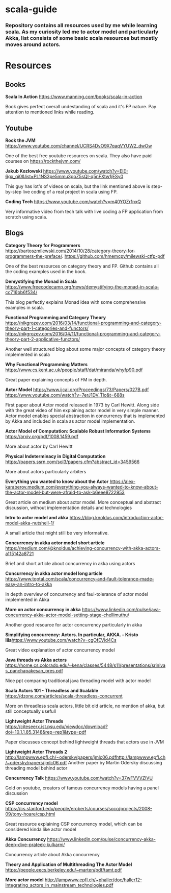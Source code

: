# scala-guide
### Repository contains all resources used by me while learning scala. As my curiosity led me to actor model and particularly Akka, list consists of some basic scala resources but mostly moves around actors.


# Resources

## Books

**Scala In Action** https://www.manning.com/books/scala-in-action

Book gives perfect overall undestanding of scala and it's FP nature. Pay attention to mentioned links while reading.

## Youtube

**Rock the JVM** https://www.youtube.com/channel/UCRS4DvO9X7qaqVYUW2_dwOw

One of the best free youtube resources on scala. They also have paid courses on https://rockthejvm.com/

**Jakub Kozłowski** https://www.youtube.com/watch?v=EIE-6gx_qi0&list=PL1NS3pe5mmu3goZ5sQI-q5nFXtw1jESy0

This guy has lot's of videos on scala, but the link mentioned above is step-by-step live coding of a real project in scala using FP.

**Coding Tech** https://www.youtube.com/watch?v=m40YOZr1nxQ

Very informative video from tech talk with live coding a FP application from scratch using scala.

## Blogs

**Category Theory for Programmers** https://bartoszmilewski.com/2014/10/28/category-theory-for-programmers-the-preface/. https://github.com/hmemcpy/milewski-ctfp-pdf

One of the best resources on category theory and FP. Github contains all the coding examples used in the book.

**Demystifying the Monad in Scala** https://www.freecodecamp.org/news/demystifying-the-monad-in-scala-cc716bb6f534/

This blog perfectly explains Monad idea with some comprehensive examples in scala.

**Functional Programming and Category Theory** https://nikgrozev.com/2016/03/14/functional-programming-and-category-theory-part-1-categories-and-functors/
https://nikgrozev.com/2016/04/11/functional-programming-and-category-theory-part-2-applicative-functors/

Another well structured blog about some major concepts of category theory implemented in scala

**Why Functional Programming Matters** https://www.cs.kent.ac.uk/people/staff/dat/miranda/whyfp90.pdf

Great paper explaining concepts of FM in depth.

**Actor Model** https://www.ijcai.org/Proceedings/73/Papers/027B.pdf
https://www.youtube.com/watch?v=7erJ1DV_Tlo&t=688s

First paper about Actor model released in 1973 by Carl Hewitt. Along side with the great video of him explaining actor model in very simple manner.
Actor model enables special abstraction in concurrency that is implemented by Akka and included in scala as actor model implementation.

**Actor Model of Computation:
Scalable Robust Information Systems** https://arxiv.org/pdf/1008.1459.pdf

More about actor by Carl Hewitt

**Physical Indeterminacy in
Digital Computation** https://papers.ssrn.com/sol3/papers.cfm?abstract_id=3459566

More about actors particularly arbiters

**Everything you wanted to know about the Actor** https://alex-karaberov.medium.com/everything-you-always-wanted-to-know-about-the-actor-model-but-were-afraid-to-ask-b6eee8722953

Great article on medium about actor model. More conceptual and abstract discussion, without implementation details and technologies

**Intro to actor model and akka** https://blog.knoldus.com/introduction-actor-model-akka-nutshell-1/

A small article that might still be very informative.

**Concurrency in akka actor model short article** https://medium.com/@knoldus/achieving-concurrency-with-akka-actors-a115142a8721

Brief and short article about concurrency in akka using actors

**Concurrency in akka actor model long article** https://www.toptal.com/scala/concurrency-and-fault-tolerance-made-easy-an-intro-to-akka

In depth overview of concurrency and faul-tolerance of actor model implemented in Akka

**More on actor concurrency in akka** https://www.linkedin.com/pulse/java-concurrency-akka-actor-model-setting-stage-chellimuthu/

Another good resource for actor concurrency particularly in akka

**Simplifying concurrency: Actors. In particular, AKKA. - Kristo Iila**https://www.youtube.com/watch?v=cgOfEVid4Cs

Great video explanation of actor concurrency model

**Java threads vs Akka actors** https://home.cs.colorado.edu/~kena/classes/5448/s11/presentations/srinivas_panchapakesan_pres.pdf

Nice ppt comparing traditional java threading model with actor model

**Scala Actors 101 - Threadless and Scalable** https://dzone.com/articles/scala-threadless-concurrent

More on threadless scala actors, little bit old article, no mention of akka, but still conceptually usefull

**Lightweight Actor Threads** https://citeseerx.ist.psu.edu/viewdoc/download?doi=10.1.1.85.3148&rep=rep1&type=pdf

Paper discusses concept behind lightweight threads that actors use in JVM

**Lightweight Actor Threads 2** http://lampwww.epfl.ch/~odersky/papers/jmlc06.pdfhttp://lampwww.epfl.ch/~odersky/papers/jmlc06.pdf
Another paper by Martin Odersky discussing threading model behind actor

**Concurrency Talk** https://www.youtube.com/watch?v=37wFVVVZlVU

Gold on youtube, creators of famous concurrency models having a panel discussion

**CSP concurrency model** https://cs.stanford.edu/people/eroberts/courses/soco/projects/2008-09/tony-hoare/csp.html

Great resource explaining CSP concurrency model, which can be considered kinda like actor model

**Akka Concurrency** https://www.linkedin.com/pulse/concurrency-akka-deep-dive-prateek-kulkarni/

Concurrency article about Akka concurrency

**Theory and Application of Multithreading
The Actor Model** https://people.eecs.berkeley.edu/~marten/pdf/tamt.pdf 

**More actor model** http://lampwww.epfl.ch/~phaller/doc/haller12-Integrating_actors_in_mainstream_technologies.pdf
